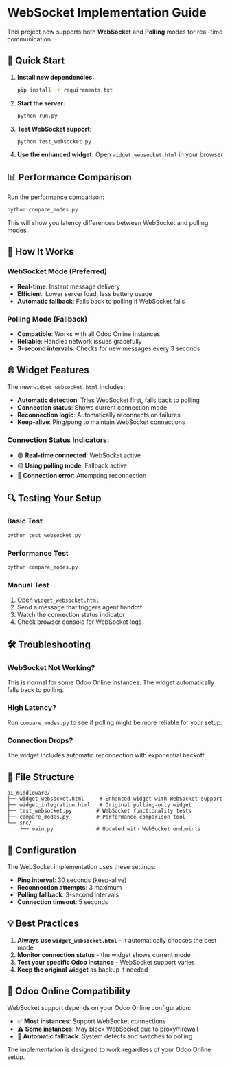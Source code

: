 # WebSocket Implementation Guide

This project now supports both **WebSocket** and **Polling** modes for real-time communication.

## 🚀 Quick Start

1. **Install new dependencies:**
   ```bash
   pip install -r requirements.txt
   ```

2. **Start the server:**
   ```bash
   python run.py
   ```

3. **Test WebSocket support:**
   ```bash
   python test_websocket.py
   ```

4. **Use the enhanced widget:**
   Open `widget_websocket.html` in your browser

## 📊 Performance Comparison

Run the performance comparison:
```bash
python compare_modes.py
```

This will show you latency differences between WebSocket and polling modes.

## 🔧 How It Works

### WebSocket Mode (Preferred)
- **Real-time**: Instant message delivery
- **Efficient**: Lower server load, less battery usage
- **Automatic fallback**: Falls back to polling if WebSocket fails

### Polling Mode (Fallback)
- **Compatible**: Works with all Odoo Online instances
- **Reliable**: Handles network issues gracefully
- **3-second intervals**: Checks for new messages every 3 seconds

## 🌐 Widget Features

The new `widget_websocket.html` includes:

- **Automatic detection**: Tries WebSocket first, falls back to polling
- **Connection status**: Shows current connection mode
- **Reconnection logic**: Automatically reconnects on failures
- **Keep-alive**: Ping/pong to maintain WebSocket connections

### Connection Status Indicators:
- 🟢 **Real-time connected**: WebSocket active
- 🟡 **Using polling mode**: Fallback active  
- 🔴 **Connection error**: Attempting reconnection

## 🔍 Testing Your Setup

### Basic Test
```bash
python test_websocket.py
```

### Performance Test
```bash
python compare_modes.py
```

### Manual Test
1. Open `widget_websocket.html`
2. Send a message that triggers agent handoff
3. Watch the connection status indicator
4. Check browser console for WebSocket logs

## 🛠️ Troubleshooting

### WebSocket Not Working?
This is normal for some Odoo Online instances. The widget automatically falls back to polling.

### High Latency?
Run `compare_modes.py` to see if polling might be more reliable for your setup.

### Connection Drops?
The widget includes automatic reconnection with exponential backoff.

## 📁 File Structure

```
ai_middleware/
├── widget_websocket.html     # Enhanced widget with WebSocket support
├── widget_integration.html   # Original polling-only widget
├── test_websocket.py        # WebSocket functionality tests
├── compare_modes.py         # Performance comparison tool
└── src/
    └── main.py              # Updated with WebSocket endpoints
```

## 🔧 Configuration

The WebSocket implementation uses these settings:

- **Ping interval**: 30 seconds (keep-alive)
- **Reconnection attempts**: 3 maximum
- **Polling fallback**: 3-second intervals
- **Connection timeout**: 5 seconds

## 💡 Best Practices

1. **Always use `widget_websocket.html`** - it automatically chooses the best mode
2. **Monitor connection status** - the widget shows current mode
3. **Test your specific Odoo instance** - WebSocket support varies
4. **Keep the original widget** as backup if needed

## 🚨 Odoo Online Compatibility

WebSocket support depends on your Odoo Online configuration:
- ✅ **Most instances**: Support WebSocket connections
- ⚠️ **Some instances**: May block WebSocket due to proxy/firewall
- 🔄 **Automatic fallback**: System detects and switches to polling

The implementation is designed to work regardless of your Odoo Online setup.
